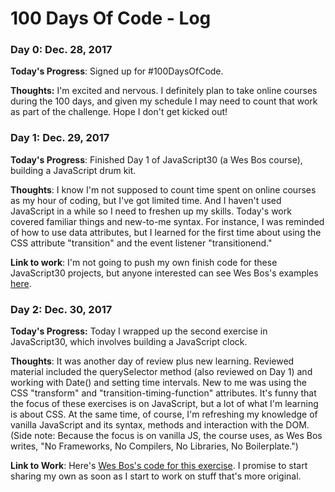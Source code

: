 # 100 Days Of Code - Log

### Day 0: Dec. 28, 2017

**Today's Progress**: Signed up for #100DaysOfCode.

**Thoughts:** I'm excited and nervous. I definitely plan to take online courses during the 100 days, and given my schedule I may need to count that work as part of the challenge. Hope I don't get kicked out!

### Day 1: Dec. 29, 2017

**Today's Progress**: Finished Day 1 of JavaScript30 (a Wes Bos course), building a JavaScript drum kit. 

**Thoughts**: I know I'm not supposed to count time spent on online courses as my hour of coding, but I've got limited time. And I haven't used JavaScript in a while so I need to freshen up my skills. Today's work covered familiar things and new-to-me syntax. For instance, I was reminded of how to use data attributes, but I learned for the first time about using the CSS attribute "transition" and the event listener "transitionend." 

**Link to work**: I'm not going to push my own finish code for these JavaScript30 projects, but anyone interested can see Wes Bos's examples [here](https://github.com/wesbos/JavaScript30/tree/master/01%20-%20JavaScript%20Drum%20Kit).  

### Day 2: Dec. 30, 2017

**Today's Progress:** Today I wrapped up the second exercise in JavaScript30, which involves building a JavaScript clock.

**Thoughts**: It was another day of review plus new learning. Reviewed material included the querySelector method (also reviewed on Day 1) and working with Date() and setting time intervals. New to me was using the CSS "transform" and "transition-timing-function" attributes. It's funny that the focus of these exercises is on JavaScript, but a lot of what I'm learning is about CSS. At the same time, of course, I'm refreshing my knowledge of vanilla JavaScript and its syntax, methods and interaction with the DOM. (Side note: Because the focus is on vanilla JS, the course uses, as Wes Bos writes, "No Frameworks, No Compilers, No Libraries, No Boilerplate.")  

**Link to Work**: Here's [Wes Bos's code for this exercise](https://github.com/wesbos/JavaScript30/tree/master/02%20-%20JS%20and%20CSS%20Clock). I promise to start sharing my own as soon as I start to work on stuff that's more original.
